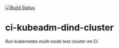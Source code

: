 [![Build Status](https://travis-ci.org/gavinzhou/ci-kubeadm-dind-cluster.svg?branch=master)](https://travis-ci.org/gavinzhou/ci-kubeadm-dind-cluster)
# ci-kubeadm-dind-cluster
Run kubernetes multi-node test cluster on CI
